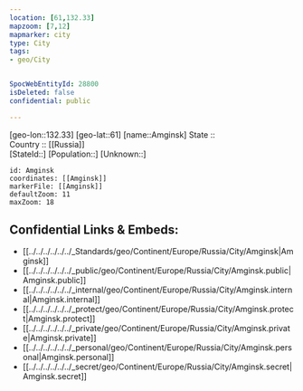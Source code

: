 ```yaml
---
location: [61,132.33] 
mapzoom: [7,12] 
mapmarker: city 
type: City
tags:
- geo/City


SpocWebEntityId: 28800
isDeleted: false
confidential: public

---
```

[geo-lon::132.33] 
[geo-lat::61] 
[name::Amginsk] 
State ::  
Country :: [[Russia]]  
[StateId::] 
[Population::] 
[Unknown::] 


```leaflet
id: Amginsk
coordinates: [[Amginsk]] 
markerFile: [[Amginsk]] 
defaultZoom: 11 
maxZoom: 18
```


## Confidential Links & Embeds: 
- [[../../../../../../_Standards/geo/Continent/Europe/Russia/City/Amginsk|Amginsk]] 
- [[../../../../../../_public/geo/Continent/Europe/Russia/City/Amginsk.public|Amginsk.public]] 
- [[../../../../../../_internal/geo/Continent/Europe/Russia/City/Amginsk.internal|Amginsk.internal]] 
- [[../../../../../../_protect/geo/Continent/Europe/Russia/City/Amginsk.protect|Amginsk.protect]] 
- [[../../../../../../_private/geo/Continent/Europe/Russia/City/Amginsk.private|Amginsk.private]] 
- [[../../../../../../_personal/geo/Continent/Europe/Russia/City/Amginsk.personal|Amginsk.personal]] 
- [[../../../../../../_secret/geo/Continent/Europe/Russia/City/Amginsk.secret|Amginsk.secret]] 
